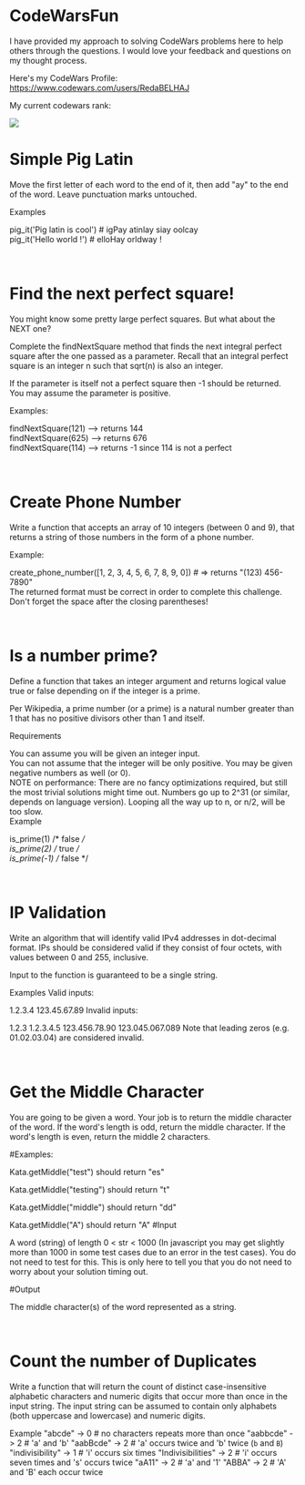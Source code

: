 # CodeWarsFun
I have provided my approach to solving CodeWars problems here to help others through the questions. I would love your feedback and questions on my thought process.

Here's my CodeWars Profile: https://www.codewars.com/users/RedaBELHAJ

My current codewars rank:

<img src = "https://www.codewars.com/users/RedaBELHAJ/badges/small" />

<br>

# Simple Pig Latin
Move the first letter of each word to the end of it, then add "ay" to the end of the word. Leave punctuation marks untouched.

Examples

pig_it('Pig latin is cool') # igPay atinlay siay oolcay <br/>
pig_it('Hello world !')     # elloHay orldway ! <br/>

<br>

# Find the next perfect square!
You might know some pretty large perfect squares. But what about the NEXT one?

Complete the findNextSquare method that finds the next integral perfect square after the one passed as a parameter. Recall that an integral perfect square is an integer n such that sqrt(n) is also an integer.

If the parameter is itself not a perfect square then -1 should be returned. You may assume the parameter is positive.

Examples:

findNextSquare(121) --> returns 144 <br/>
findNextSquare(625) --> returns 676 <br/>
findNextSquare(114) --> returns -1 since 114 is not a perfect 

<br>

# Create Phone Number
Write a function that accepts an array of 10 integers (between 0 and 9), that returns a string of those numbers in the form of a phone number.

Example:

create_phone_number([1, 2, 3, 4, 5, 6, 7, 8, 9, 0]) # => returns "(123) 456-7890" <br/>
The returned format must be correct in order to complete this challenge. <br/>
Don't forget the space after the closing parentheses! <br/>

<br>

# Is a number prime?
Define a function that takes an integer argument and returns logical value true or false depending on if the integer is a prime.

Per Wikipedia, a prime number (or a prime) is a natural number greater than 1 that has no positive divisors other than 1 and itself.

Requirements

You can assume you will be given an integer input. <br/>
You can not assume that the integer will be only positive. You may be given negative numbers as well (or 0). <br/>
NOTE on performance: There are no fancy optimizations required, but still the most trivial solutions might time out. Numbers go up to 2^31 (or similar, depends on language version). Looping all the way up to n, or n/2, will be too slow. <br/>
Example

is_prime(1)  /* false */ <br/>
is_prime(2)  /* true  */ <br/> 
is_prime(-1) /* false */ <br/>
 
<br>

# IP Validation
Write an algorithm that will identify valid IPv4 addresses in dot-decimal format. IPs should be considered valid if they consist of four octets, with values between 0 and 255, inclusive.

Input to the function is guaranteed to be a single string.

Examples
Valid inputs:

1.2.3.4
123.45.67.89
Invalid inputs:

1.2.3
1.2.3.4.5
123.456.78.90
123.045.067.089
Note that leading zeros (e.g. 01.02.03.04) are considered invalid.

<br>

# Get the Middle Character
You are going to be given a word. Your job is to return the middle character of the word. If the word's length is odd, return the middle character. If the word's length is even, return the middle 2 characters.

#Examples:

Kata.getMiddle("test") should return "es"

Kata.getMiddle("testing") should return "t"

Kata.getMiddle("middle") should return "dd"

Kata.getMiddle("A") should return "A"
#Input

A word (string) of length 0 < str < 1000 (In javascript you may get slightly more than 1000 in some test cases due to an error in the test cases). You do not need to test for this. This is only here to tell you that you do not need to worry about your solution timing out.

#Output

The middle character(s) of the word represented as a string.

<br>

# Count the number of Duplicates
Write a function that will return the count of distinct case-insensitive alphabetic characters and numeric digits that occur more than once in the input string. The input string can be assumed to contain only alphabets (both uppercase and lowercase) and numeric digits.

Example
"abcde" -> 0 # no characters repeats more than once
"aabbcde" -> 2 # 'a' and 'b'
"aabBcde" -> 2 # 'a' occurs twice and 'b' twice (`b` and `B`)
"indivisibility" -> 1 # 'i' occurs six times
"Indivisibilities" -> 2 # 'i' occurs seven times and 's' occurs twice
"aA11" -> 2 # 'a' and '1'
"ABBA" -> 2 # 'A' and 'B' each occur twice
